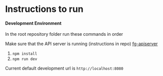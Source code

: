 # Instructions to run
#### Development Environment
In the root repository folder run these commands in order

Make sure that the API server is running (instructions in repo)
<a href='https://github.com/FamilyGenie/fg_apiserver'>fg-apiserver</a>

1. `npm install`
2. `npm run dev`

Current default development url is `http://localhost:8080`
